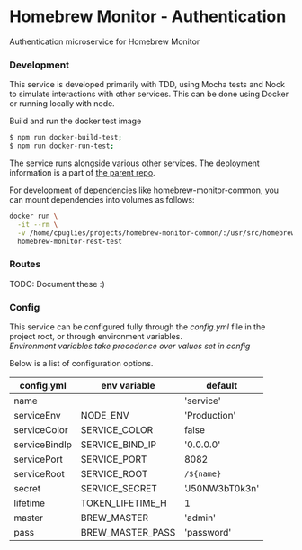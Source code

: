 # Homebrew Monitor - Authentication

Authentication microservice for Homebrew Monitor

### Development

This service is developed primarily with TDD, using Mocha tests and Nock to simulate interactions with other services. This can be done using Docker or running locally with node.

Build and run the docker test image
```bash
$ npm run docker-build-test;
$ npm run docker-run-test;
```

The service runs alongside various other services. The deployment information is a part of [the parent repo](https://github.com/cgpuglie/homebrew-monitor).

For development of dependencies like homebrew-monitor-common, you can mount dependencies into volumes as follows:

```bash
docker run \
  -it --rm \
  -v /home/cpuglies/projects/homebrew-monitor-common/:/usr/src/homebrew-monitor-rest/node_modules/homebrew-monitor-common/ \
  homebrew-monitor-rest-test
```

### Routes

TODO: Document these :)

### Config

This service can be configured fully through the *config.yml* file in the project root, or through environment variables.  
*Environment variables take precedence over values set in config*

Below is a list of configuration options.

| config.yml    | env variable      | default     |
|---            |---                |---          |
|name           |                   |'service'    |
|serviceEnv     |NODE_ENV           |'Production' |
|serviceColor   |SERVICE_COLOR      |false        |
|serviceBindIp  |SERVICE_BIND_IP    |'0.0.0.0'    |
|servicePort    |SERVICE_PORT       |8082         |
|serviceRoot    |SERVICE_ROOT       |`/${name}`   |
|secret         |SERVICE_SECRET     |'J50NW3bT0k3n'  |
|lifetime       |TOKEN_LIFETIME_H   |1            |
|master         |BREW_MASTER        |'admin'      |
|pass           |BREW_MASTER_PASS   |'password'   |
